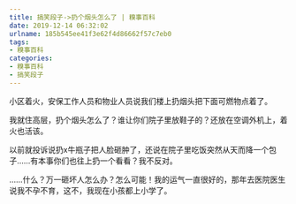 ```yaml
---
title: 搞笑段子->扔个烟头怎么了 | 糗事百科
date: 2019-12-14 06:32:02
urlname: 185b545ee41f3e62f4d86662f57c7eb0
tags: 
- 糗事百科
categories:
- 糗事百科
- 搞笑段子
---
```

小区着火，安保工作人员和物业人员说我们楼上扔烟头把下面可燃物点着了。

我就住高层，扔个烟头怎么了？谁让你们院子里放鞋子的？还放在空调外机上，着火也活该。

以前就投诉说扔x牛瓶子把人脸砸肿了，还说在院子里吃饭突然从天而降一个包子……有本事你们也往上扔一个看看？我不反对。

……什么？万一砸坏人怎么办？怎么可能！我的运气一直很好的，那年去医院医生说我不孕不育，这不，我现在小孩都上小学了。


